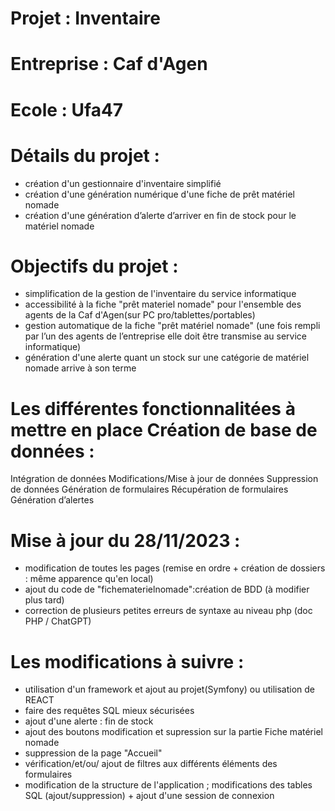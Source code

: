 # Projet : Inventaire
# Entreprise : Caf d'Agen
# Ecole : Ufa47
# Détails du projet :
- création d'un gestionnaire d'inventaire simplifié
- création d'une génération numérique d'une fiche de prêt matériel nomade
- création d'une génération d’alerte d’arriver en fin de stock pour le matériel nomade
# Objectifs du projet :
- simplification de la gestion de l'inventaire du service informatique
- accessibilité à la fiche "prêt materiel nomade" pour l'ensemble des agents de la Caf d'Agen(sur PC pro/tablettes/portables)
- gestion automatique de la fiche "prêt matériel nomade" (une fois rempli par l’un des agents de l’entreprise elle doit être transmise au service informatique)
- génération d'une alerte quant un stock sur une catégorie de matériel nomade arrive à son terme
# Les différentes fonctionnalitées à mettre en place Création de base de données :
Intégration de données
Modifications/Mise à jour de données
Suppression de données
Génération de formulaires
Récupération de formulaires
Génération d’alertes
# Mise à jour du 28/11/2023 :
- modification de toutes les pages (remise en ordre + création de dossiers : même apparence qu'en local)
- ajout du code de "fichematerielnomade":création de BDD (à modifier plus tard)
- correction de plusieurs petites erreurs de syntaxe au niveau php (doc PHP / ChatGPT)
# Les modifications à suivre :
- utilisation d'un framework et ajout au projet(Symfony) ou utilisation de REACT
- faire des requêtes SQL mieux sécurisées
- ajout d'une alerte : fin de stock
- ajout des boutons modification et supression sur la partie Fiche matériel nomade
- suppression de la page "Accueil"
- vérification/et/ou/ ajout de filtres aux différents éléments des formulaires
- modification de la structure de l'application ; modifications des tables SQL (ajout/suppression) + ajout d'une session de connexion

